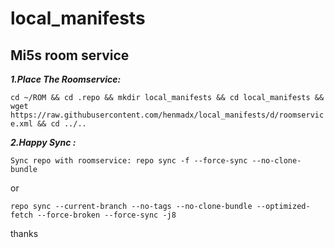 # local_manifests

## Mi5s room service

**_1.Place The Roomservice:_**

```cd ~/ROM && cd .repo && mkdir local_manifests && cd local_manifests && wget https://raw.githubusercontent.com/henmadx/local_manifests/d/roomservice.xml && cd ../..```

**_2.Happy Sync :_**

```Sync repo with roomservice: repo sync -f --force-sync --no-clone-bundle```

or

```repo sync --current-branch --no-tags --no-clone-bundle --optimized-fetch --force-broken --force-sync -j8```

thanks
